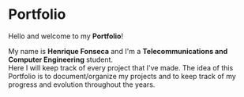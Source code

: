# Portfolio

Hello and welcome to my **Portfolio**!

My name is **Henrique Fonseca** and I'm a **Telecommunications and Computer Engineering** student. <br>
Here I will keep track of every project that I've made. The idea of this Portfolio is to document/organize my projects and to keep track of my progress and evolution throughout the years.
